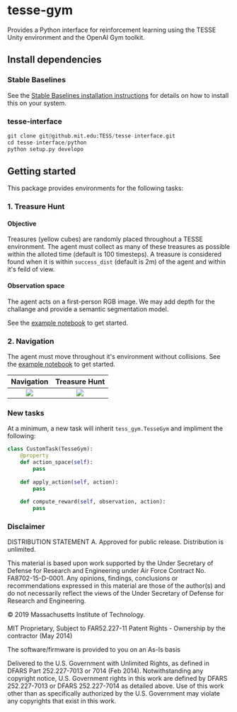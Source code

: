# tesse-gym

Provides a Python interface for reinforcement learning using the TESSE Unity environment and the OpenAI Gym toolkit.

## Install dependencies

### Stable Baselines
See the [Stable Baselines installation instructions](https://stable-baselines.readthedocs.io/en/master/guide/install.html) for details on how to install this on your system.

### tesse-interface

```python
git clone git@github.mit.edu:TESS/tesse-interface.git
cd tesse-interface/python
python setup.py developo
```

## Getting started

This package provides environments for the following tasks:

### 1. Treasure Hunt

#### Objective 
Treasures (yellow cubes) are randomly placed throughout a TESSE environment. The agent must collect as many of these treasures as possible within the alloted time (default is 100 timesteps). A treasure is considered found when it is within `success_dist` (default is 2m) of the agent and within it's feild of view. 

#### Observation space
The agent acts on a first-person RGB image. We may add depth for the challange and provide a semantic segmentation model.

See the [example notebook](notebooks/treasure-hunt-training.ipynb) to get started.

### 2. Navigation

The agent must move throughout it's environment without collisions. See  the [example notebook](notebooks/navigation-training.ipynb) to get started.


Navigation | Treasure Hunt
:----------:|:---------------:
![](docs/nav-1.gif) | ![](docs/hunt-1.gif)


### New tasks
At a minimum, a new task will inherit `tess_gym.TesseGym` and impliment the following:

```python
class CustomTask(TesseGym):
    @property
    def action_space(self):
        pass
    
    def apply_action(self, action):
        pass
    
    def compute_reward(self, observation, action):
        pass
```
  


### Disclaimer

DISTRIBUTION STATEMENT A. Approved for public release. Distribution is unlimited.

This material is based upon work supported by the Under Secretary of Defense for Research and Engineering under Air Force Contract No. FA8702-15-D-0001. Any opinions, findings, conclusions or recommendations expressed in this material are those of the author(s) and do not necessarily reflect the views of the Under Secretary of Defense for Research and Engineering.

© 2019 Massachusetts Institute of Technology.

MIT Proprietary, Subject to FAR52.227-11 Patent Rights - Ownership by the contractor (May 2014)

The software/firmware is provided to you on an As-Is basis

Delivered to the U.S. Government with Unlimited Rights, as defined in DFARS Part 252.227-7013 or 7014 (Feb 2014). Notwithstanding any copyright notice, U.S. Government rights in this work are defined by DFARS 252.227-7013 or DFARS 252.227-7014 as detailed above. Use of this work other than as specifically authorized by the U.S. Government may violate any copyrights that exist in this work.
